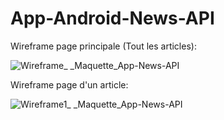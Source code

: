 # App-Android-News-API

Wireframe page principale (Tout les articles):

![Wireframe_ _Maquette_App-News-API](https://user-images.githubusercontent.com/80514203/140019206-1ae7e648-6db8-4683-89b5-5d16eec8ca0a.png)

Wireframe page d'un article:

![Wireframe1_ _Maquette_App-News-API](https://user-images.githubusercontent.com/80514203/140019399-3d45ef7c-7a80-4957-8af7-ba2255bfda0a.png)

